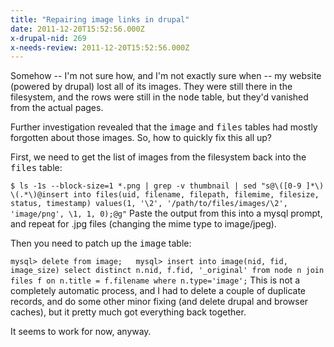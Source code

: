 ```yaml
---
title: "Repairing image links in drupal"
date: 2011-12-20T15:52:56.000Z
x-drupal-nid: 269
x-needs-review: 2011-12-20T15:52:56.000Z
---
```

Somehow -- I'm not sure how, and I'm not exactly sure when -- my website (powered by drupal) lost all of its images. They were still there in the filesystem, and the rows were still in the <tt>node</tt> table, but they'd vanished from the actual pages.

Further investigation revealed that the <tt>image</tt> and <tt>files</tt> tables had mostly forgotten about those images. So, how to quickly fix this all up?

First, we need to get the list of images from the filesystem back into the <tt>files</tt> table:

`$ ls -1s --block-size=1 *.png | grep -v thumbnail | sed "s@\([0-9 ]*\) \(.*\)@insert into files(uid, filename, filepath, filemime, filesize, status, timestamp) values(1, '\2', '/path/to/files/images/\2', 'image/png', \1, 1, 0);@g"`
Paste the output from this into a mysql prompt, and repeat for .jpg files (changing the mime type to image/jpeg).

Then you need to patch up the <tt>image</tt> table:

`mysql> delete from image;  
 mysql> insert into image(nid, fid, image_size) select distinct n.nid, f.fid, '_original' from node n join files f on n.title = f.filename where n.type='image';`
This is not a completely automatic process, and I had to delete a couple of duplicate records, and do some other minor fixing (and delete drupal and browser caches), but it pretty much got everything back together.

It seems to work for now, anyway.